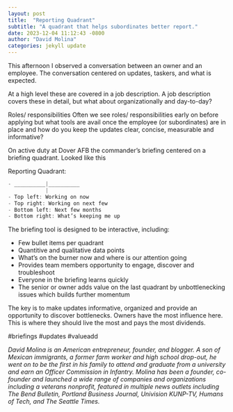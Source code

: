```yaml
---
layout: post
title:  "Reporting Quadrant"
subtitle: "A quadrant that helps subordinates better report."
date: 2023-12-04 11:12:43 -0800
author: "David Molina"
categories: jekyll update
---
```


This afternoon I observed a conversation between an owner and an employee. The conversation centered on updates, taskers, and what is expected.

At a high level these are covered in a job description. A job description covers these in detail, but what about organizationally and day-to-day?

Roles/ responsibilities
Often we see roles/ responsibilities early on before applying but what tools are avail once the employee (or subordinates) are in place and how do you keep the updates clear, concise, measurable and informative?

On active duty at Dover AFB the commander’s briefing centered on a briefing quadrant. Looked like this

Reporting Quadrant:
```javascript
- __________|__________
            |
- Top left: Working on now
- Top right: Working on next few
- Bottom left: Next few months
- Bottom right: What’s keeping me up
```

The briefing tool is designed to be interactive, including:
- Few bullet items per quadrant
- Quantitive and qualitative data points
- What’s on the burner now and where is our attention going
- Provides team members opportunity to engage, discover and troubleshoot
- Everyone in the briefing learns quickly
- The senior or owner adds value on the last quadrant by unbottlenecking issues which builds further momentum

The key is to make updates informative, organized and provide an opportunity to discover bottlenecks. Owners have the most influence here. This is where they should live the most and pays the most dividends.

#briefings #updates #valueadd

*David Molina is an American entrepreneur, founder, and blogger. A son of Mexican immigrants, a former farm worker and high school drop-out, he went on to be the first in his family to attend and graduate from a university and earn an Officer Commission in Infantry. Molina has been a founder, co-founder and launched a wide range of companies and organizations including a veterans nonprofit, featured in multiple news outlets including The Bend Bulletin, Portland Business Journal, Univision KUNP-TV, Humans of Tech, and The Seattle Times.*
